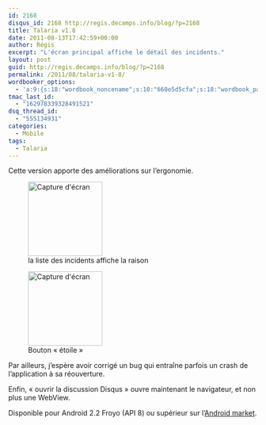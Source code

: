 ```yaml
---
id: 2168
disqus_id: 2168 http://regis.decamps.info/blog/?p=2168
title: Talaria v1.8
date: 2011-08-13T17:42:59+00:00
author: Régis
excerpt: "L'écran principal affiche le détail des incidents."
layout: post
guid: http://regis.decamps.info/blog/?p=2168
permalink: /2011/08/talaria-v1-8/
wordbooker_options:
  - 'a:9:{s:18:"wordbook_noncename";s:10:"660e5d5cfa";s:18:"wordbook_page_post";s:4:"-100";s:18:"wordbook_orandpage";s:1:"2";s:23:"wordbook_default_author";s:1:"1";s:23:"wordbook_extract_length";s:3:"256";s:19:"wordbook_actionlink";s:3:"300";s:18:"wordbook_attribute";s:0:"";s:29:"wordbooker_status_update_text";s:33:"New blog post :  %title% - %link%";s:17:"wordbook_new_post";s:1:"1";}'
tmac_last_id:
  - "162978339328491521"
dsq_thread_id:
  - "555134931"
categories:
  - Mobile
tags:
  - Talaria
---
```

Cette version apporte des améliorations sur l’ergonomie.

<div id='gallery-8' class='gallery galleryid-2168 gallery-columns-3 gallery-size-thumbnail'>
  <figure class='gallery-item'> 
  
  <div class='gallery-icon portrait'>
    <a href='http://regis.decamps.info/blog/2011/08/talaria-v1-8/device_list_with_reason/'><img width="150" height="150" src="http://regis.decamps.info/blog/wp-content/uploads/2011/08/device_list_with_reason-150x150.png" class="attachment-thumbnail size-thumbnail" alt="Capture d&#039;écran" aria-describedby="gallery-8-2169" /></a>
  </div><figcaption class='wp-caption-text gallery-caption' id='gallery-8-2169'> la liste des incidents affiche la raison </figcaption></figure><figure class='gallery-item'> 
  
  <div class='gallery-icon portrait'>
    <a href='http://regis.decamps.info/blog/2011/08/talaria-v1-8/device_fav_lignes/'><img width="150" height="150" src="http://regis.decamps.info/blog/wp-content/uploads/2011/08/device_fav_lignes-150x150.png" class="attachment-thumbnail size-thumbnail" alt="Capture d&#039;écran" aria-describedby="gallery-8-2170" /></a>
  </div><figcaption class='wp-caption-text gallery-caption' id='gallery-8-2170'> Bouton « étoile » </figcaption></figure>
</div>

Par ailleurs, j’espère avoir corrigé un bug qui entraîne parfois un crash de l’application à sa réouverture.

Enfin, « ouvrir la discussion Disqus » ouvre maintenant le navigateur, et non plus une WebView.

Disponible pour Android 2.2 Froyo (API 8) ou supérieur sur l’[Android market](http://goo.gl/ZPHlR "Android market - Talaria").
